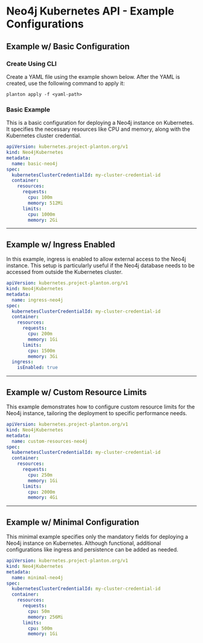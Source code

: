 # Neo4j Kubernetes API - Example Configurations

## Example w/ Basic Configuration

### Create Using CLI

Create a YAML file using the example shown below. After the YAML is created, use the following command to apply it:

```shell
planton apply -f <yaml-path>
```

### Basic Example

This is a basic configuration for deploying a Neo4j instance on Kubernetes. It specifies the necessary resources like CPU and memory, along with the Kubernetes cluster credential.

```yaml
apiVersion: kubernetes.project-planton.org/v1
kind: Neo4jKubernetes
metadata:
  name: basic-neo4j
spec:
  kubernetesClusterCredentialId: my-cluster-credential-id
  container:
    resources:
      requests:
        cpu: 100m
        memory: 512Mi
      limits:
        cpu: 1000m
        memory: 2Gi
```

---

## Example w/ Ingress Enabled

In this example, ingress is enabled to allow external access to the Neo4j instance. This setup is particularly useful if the Neo4j database needs to be accessed from outside the Kubernetes cluster.

```yaml
apiVersion: kubernetes.project-planton.org/v1
kind: Neo4jKubernetes
metadata:
  name: ingress-neo4j
spec:
  kubernetesClusterCredentialId: my-cluster-credential-id
  container:
    resources:
      requests:
        cpu: 200m
        memory: 1Gi
      limits:
        cpu: 1500m
        memory: 3Gi
  ingress:
    isEnabled: true
```

---

## Example w/ Custom Resource Limits

This example demonstrates how to configure custom resource limits for the Neo4j instance, tailoring the deployment to specific performance needs.

```yaml
apiVersion: kubernetes.project-planton.org/v1
kind: Neo4jKubernetes
metadata:
  name: custom-resources-neo4j
spec:
  kubernetesClusterCredentialId: my-cluster-credential-id
  container:
    resources:
      requests:
        cpu: 250m
        memory: 1Gi
      limits:
        cpu: 2000m
        memory: 4Gi
```

---

## Example w/ Minimal Configuration

This minimal example specifies only the mandatory fields for deploying a Neo4j instance on Kubernetes. Although functional, additional configurations like ingress and persistence can be added as needed.

```yaml
apiVersion: kubernetes.project-planton.org/v1
kind: Neo4jKubernetes
metadata:
  name: minimal-neo4j
spec:
  kubernetesClusterCredentialId: my-cluster-credential-id
  container:
    resources:
      requests:
        cpu: 50m
        memory: 256Mi
      limits:
        cpu: 500m
        memory: 1Gi
```
